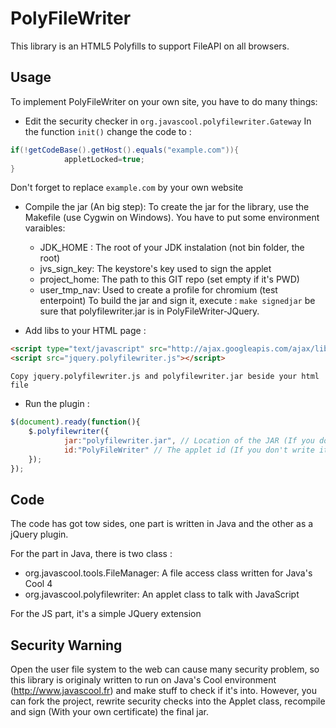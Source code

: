 # PolyFileWriter
This library is an HTML5 Polyfills to support FileAPI on all browsers.

## Usage
To implement PolyFileWriter on your own site, you have to do many things:

* Edit the security checker in `org.javascool.polyfilewriter.Gateway`
   In the function `init()` change the code to :

```java
if(!getCodeBase().getHost().equals("example.com")){
            appletLocked=true;
}
```

   Don't forget to replace `example.com` by your own website

* Compile the jar (An big step):
    To create the jar for the library, use the Makefile (use Cygwin on Windows).
    You have to put some environment varaibles:
    * JDK_HOME : The root of your JDK instalation (not bin folder, the root)
    * jvs_sign_key: The keystore's key used to sign the applet
    * project_home: The path to this GIT repo (set empty if it's PWD)
    * user_tmp_nav: Used to create a profile for chromium (test enterpoint)
    To build the jar and sign it, execute :
    ```make signedjar```
be sure that polyfilewriter.jar is in PolyFileWriter-JQuery.

* Add libs to your HTML page :
```html
<script type="text/javascript" src="http://ajax.googleapis.com/ajax/libs/jquery/1.7/jquery.min.js"></script>
<script src="jquery.polyfilewriter.js"></script>
```
    Copy jquery.polyfilewriter.js and polyfilewriter.jar beside your html file

* Run the plugin :
```js
$(document).ready(function(){
    $.polyfilewriter({
            jar:"polyfilewriter.jar", // Location of the JAR (If you don't write it the default location will be polyfilewriter.jar)
            id:"PolyFileWriter" // The applet id (If you don't write it the default location will be a random UUID)
    });
});
```

## Code
The code has got tow sides, one part is written in Java and the other as a jQuery plugin.

For the part in Java, there is two class :

* org.javascool.tools.FileManager: A file access class written for Java's Cool 4
* org.javascool.polyfilewriter: An applet class to talk with JavaScript

For the JS part, it's a simple JQuery extension

## Security Warning
Open the user file system to the web can cause many security problem, so this library is originaly written to run on Java's Cool environment (http://www.javascool.fr) and make stuff to check if it's into.
However, you can fork the project, rewrite security checks into the Applet class, recompile and sign (With your own certificate) the final jar.